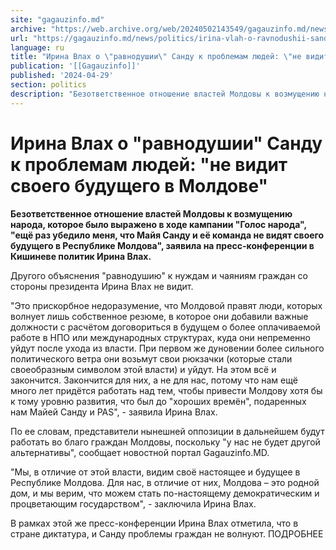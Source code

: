 ```yaml
---
site: "gagauzinfo.md"
archive: "https://web.archive.org/web/20240502143549/gagauzinfo.md/news/politics/irina-vlah-o-ravnodushii-sandu-k-problemam-lyudei-ne-vidit-svoego-buduschego-v-moldove"
url: "https://gagauzinfo.md/news/politics/irina-vlah-o-ravnodushii-sandu-k-problemam-lyudei-ne-vidit-svoego-buduschego-v-moldove"
language: ru
title: "Ирина Влах о \"равнодушии\" Санду к проблемам людей: \"не видит своего будущего в Молдове\""
publication: '[[Gagauzinfo]]'
published: '2024-04-29'
section: politics
description: "Безответственное отношение властей Молдовы к возмущению народа, которое было выражено в ходе кампании \"Голос народа\", \"ещё раз убедило меня, что Майя Санду и её команда не видят своего будущего в Республике Молдова\", заявила на пресс-конференции в Кишиневе политик Ирина Влах."
---
```


# Ирина Влах о "равнодушии" Санду к проблемам людей: "не видит своего будущего в Молдове"

**Безответственное отношение властей Молдовы к возмущению народа, которое было выражено в ходе кампании "Голос народа", "ещё раз убедило меня, что Майя Санду и её команда не видят своего будущего в Республике Молдова", заявила на пресс-конференции в Кишиневе политик Ирина Влах.**

Другого объяснения "равнодушию" к нуждам и чаяниям граждан со стороны президента Ирина Влах не видит.

"Это прискорбное недоразумение, что Молдовой правят люди, которых волнует лишь собственное резюме, в которое они добавили важные должности с расчётом договориться в будущем о более оплачиваемой работе в НПО или международных структурах, куда они непременно уйдут после ухода из власти. При первом же дуновении более сильного политического ветра они возьмут свои рюкзачки (которые стали своеобразным символом этой власти) и уйдут. На этом всё и закончится. Закончится для них, а не для нас, потому что нам ещё много лет придётся работать над тем, чтобы привести Молдову хотя бы к тому уровню развития, что был до "хороших времён", подаренных нам Майей Санду и PAS", - заявила Ирина Влах.

По ее словам, представители нынешней оппозиции в дальнейшем будут работать во благо граждан Молдовы, поскольку "у нас не будет другой альтернативы", сообщает новостной портал Gagauzinfo.MD.

"Мы, в отличие от этой власти, видим своё настоящее и будущее в Республике Молдова. Для нас, в отличие от них, Молдова – это родной дом, и мы верим, что можем стать по-настоящему демократическим и процветающим государством", - заключила Ирина Влах.

В рамках этой же пресс-конференции Ирина Влах отметила, что в стране диктатура, и Санду проблемы граждан не волнуют. ПОДРОБНЕЕ
